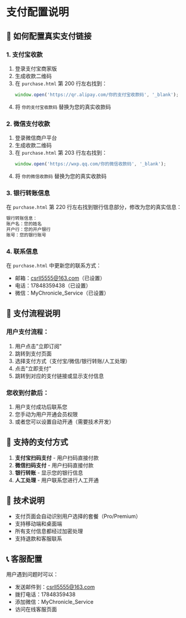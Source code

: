 # 支付配置说明

## 🎯 如何配置真实支付链接

### 1. 支付宝收款
1. 登录支付宝商家版
2. 生成收款二维码
3. 在 `purchase.html` 第 200 行左右找到：
   ```javascript
   window.open('https://qr.alipay.com/你的支付宝收款码', '_blank');
   ```
4. 将 `你的支付宝收款码` 替换为您的真实收款码

### 2. 微信支付收款
1. 登录微信商户平台
2. 生成收款二维码
3. 在 `purchase.html` 第 203 行左右找到：
   ```javascript
   window.open('https://wxp.qq.com/你的微信收款码', '_blank');
   ```
4. 将 `你的微信收款码` 替换为您的真实收款码

### 3. 银行转账信息
在 `purchase.html` 第 220 行左右找到银行信息部分，修改为您的真实信息：
```javascript
银行转账信息：
账户名：您的姓名
开户行：您的开户银行
账号：您的银行账号
```

### 4. 联系信息
在 `purchase.html` 中更新您的联系方式：
- 邮箱：csrll5555@163.com（已设置）
- 电话：17848359438（已设置）
- 微信：MyChronicle_Service（已设置）

## 🚀 支付流程说明

### 用户支付流程：
1. 用户点击"立即订阅"
2. 跳转到支付页面
3. 选择支付方式（支付宝/微信/银行转账/人工处理）
4. 点击"立即支付"
5. 跳转到对应的支付链接或显示支付信息

### 您收到付款后：
1. 用户支付成功后联系您
2. 您手动为用户开通会员权限
3. 或者您可以设置自动开通（需要技术开发）

## 📱 支持的支付方式

1. **支付宝扫码支付** - 用户扫码直接付款
2. **微信扫码支付** - 用户扫码直接付款  
3. **银行转账** - 显示您的银行信息
4. **人工处理** - 用户联系您进行人工开通

## 🔧 技术说明

- 支付页面会自动识别用户选择的套餐（Pro/Premium）
- 支持移动端和桌面端
- 所有支付信息都经过加密处理
- 支持退款和客服联系

## 📞 客服配置

用户遇到问题时可以：
- 发送邮件到：csrll5555@163.com
- 拨打电话：17848359438
- 添加微信：MyChronicle_Service
- 访问在线客服页面
